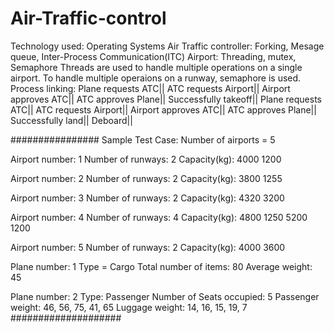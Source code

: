 # Air-Traffic-control

Technology used: Operating Systems
Air Traffic controller: Forking, Mesage queue, Inter-Process Communication(ITC)
Airport: Threading, mutex, Semaphore
Threads are used to handle multiple operations on a single airport.
To handle multiple operaions on a runway, semaphore is used.
Process linking:
Plane requests ATC||
ATC requests Airport||
Airport approves ATC||
ATC approves Plane||
Successfully takeoff||
Plane requests ATC||
ATC requests Airport||
Airport approves ATC||
ATC approves Plane||
Successfully land||
Deboard||

################
Sample Test Case:
Number of airports = 5

Airport number: 1
Number of runways: 2
Capacity(kg): 4000 1200

Airport number: 2
Number of runways: 2
Capacity(kg): 3800 1255

Airport number: 3
Number of runways: 2
Capacity(kg): 4320 3200

Airport number: 4
Number of runways: 4
Capacity(kg): 4800 1250 5200 1200

Airport number: 5
Number of runways: 2
Capacity(kg): 4000 3600

Plane number: 1
Type = Cargo
Total number of items: 80
Average weight: 45

Plane number: 2
Type: Passenger
Number of Seats occupied: 5
Passenger weight: 46, 56, 75, 41, 65
Luggage weight: 14, 16, 15, 19, 7
####################
